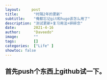 ```yaml
---
layout:     post
title:       "时隔2年的更新"
subtitle:    "俺都忘记git和hugo该怎么用了"
description: "测试更新+复习用法+碎碎念"
date:        2021-4-16
author:      "Daveedo"
image:       ""
tags:        []
categories:  ["Life" ]
showtoc: false
---
```


## 首先push个东西上github试一下。